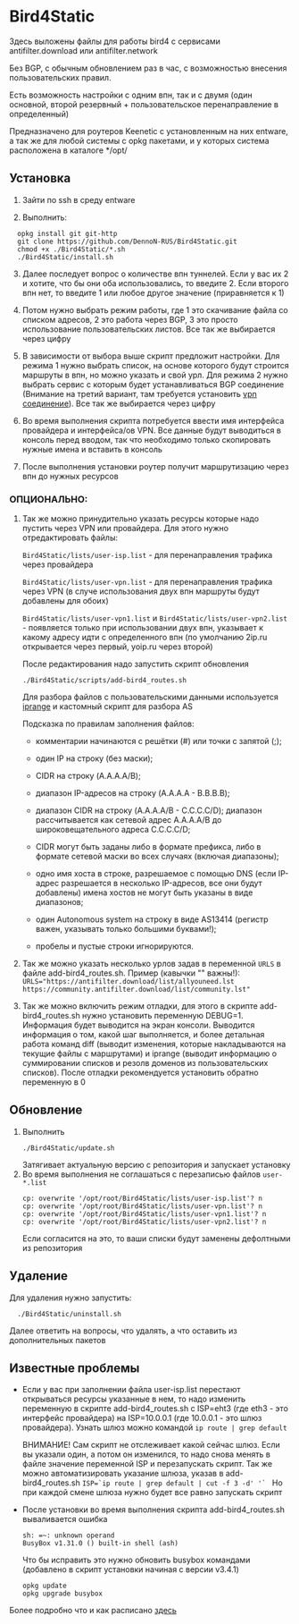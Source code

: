 # Bird4Static
Здесь выложены файлы для работы bird4 с сервисами antifilter.download или antifilter.network

Без BGP, с обычным обновлением раз в час, с возможностью внесения пользовательских правил.

Есть возможность настройки с одним впн, так и с двумя (один основной, второй резервный + пользовательское перенаправление в определенный)

Предназначено для роутеров Keenetic с установленным на них entware, а так же для любой системы с opkg пакетами, и у которых система расположена в каталоге */opt/

## Установка
1) Зайти по ssh в среду entware

2) Выполнить:
```
  opkg install git git-http
  git clone https://github.com/DennoN-RUS/Bird4Static.git
  chmod +x ./Bird4Static/*.sh
  ./Bird4Static/install.sh 
```

3) Далее последует вопрос о количестве впн туннелей. Если у вас их 2 и хотите, что бы они оба использовались, то введите 2. Если второго впн нет, то введите 1 или любое другое значение (приравняется к 1)

4) Потом нужно выбрать режим работы, где 1 это скачивание файла со списком адресов, 2 это работа через BGP, 3 это просто использование пользовательских листов. Все так же выбирается через цифру

5) В зависимости от выбора выше скрипт предложит настройки. Для режима 1 нужно выбрать список, на основе которого будут строится маршруты в впн, но можно указать и свой урл. Для режима 2 нужно выбрать сервис с которым будет устанавливаться BGP соединение (Внимание на третий вариант, там требуется установить [vpn соединение](https://antifilter.network/vpn)). Все так же выбирается через цифру

6) Во время выполнения скрипта потребуется ввести имя интерфейса провайдера и интерфейса/ов VPN. Все данные будут выводиться в консоль перед вводом, так что необходимо только скопировать нужные имена и вставить в консоль

7) После выполнения установки роутер получит маршрутизацию через впн до нужных ресурсов

### ОПЦИОНАЛЬНО:

1) Так же можно принудительно указать ресурсы которые надо пустить через VPN или провайдера. Для этого нужно отредактировать файлы:

      `Bird4Static/lists/user-isp.list` - для перенаправления трафика через провайдера
  
      `Bird4Static/lists/user-vpn.list` - для перенаправления трафика через VPN (в случе использования двух впн маршруты будут добавлены для обоих)

      `Bird4Static/lists/user-vpn1.list` и `Bird4Static/lists/user-vpn2.list` - появляется только при использовании двух впн, указывает к какому адресу идти с определенного впн (по умолчанию 2ip.ru открывается через первый, yoip.ru через второй)
  
      После редактирования надо запустить скрипт обновления
  
      `./Bird4Static/scripts/add-bird4_routes.sh`

      Для разбора файлов с пользовательскими данными используется [iprange](https://manpages.org/iprange) и кастомный скрипт для разбора AS

      Подсказка по правилам заполнения файлов:
  
    - комментарии начинаются с решётки (#) или точки с запятой (;);

    - один IP на строку (без маски);
    
    - CIDR на строку (A.A.A.A/B);

    - диапазон IP-адресов на строку (A.A.A.A - B.B.B.B);
    
    - диапазон CIDR на строку (A.A.A.A/B - C.C.C.C/D); диапазон рассчитывается как сетевой адрес A.A.A.A/B до широковещательного адреса C.C.C.C/D;
    
    - CIDR могут быть заданы либо в формате префикса, либо в формате сетевой маски во всех случаях (включая диапазоны);
    
    - одно имя хоста в строке, разрешаемое с помощью DNS (если IP-адрес разрешается в несколько IP-адресов, все они будут добавлены) имена хостов не могут быть указаны в виде диапазонов;

    - один Autonomous system на строку в виде AS13414 (регистр важен, указывать только большими буквами!);

    - пробелы и пустые строки игнорируются.

2) Так же можно указать несколько урлов задав в переменной `URLS` в файле add-bird4_routes.sh. Пример (кавычки "" важны!): `URLS="https://antifilter.download/list/allyouneed.lst https://community.antifilter.download/list/community.lst"`

3) Так же можно включить режим отладки, для этого в скрипте add-bird4_routes.sh нужно установить переменную DEBUG=1. Информация будет выводится на экран консоли. Выводится информация о том, какой шаг выполняется, и более детальная работа команд diff (выводит изменения, которые накладываются на текущие файлы с маршрутами) и iprange (выводит информацию о суммировании списков и резолв доменов из пользовательских списков). После отладки рекомендуется установить обратно переменную в 0

## Обновление

1) Выполнить
    ```
    ./Bird4Static/update.sh
    ```
    Затягивает актуальную версию с репозитория и запускает установку
2) Во время выполнения не соглашаться с перезаписью файлов `user-*.list`
    ```
    cp: overwrite '/opt/root/Bird4Static/lists/user-isp.list'? n
    cp: overwrite '/opt/root/Bird4Static/lists/user-vpn.list'? n
    cp: overwrite '/opt/root/Bird4Static/lists/user-vpn1.list'? n
    cp: overwrite '/opt/root/Bird4Static/lists/user-vpn2.list'? n
    ```
    Если согласится на это, то ваши списки будут заменены дефолтными из репозитория

## Удаление
Для удаления нужно запустить:
```
  ./Bird4Static/uninstall.sh 
```
Далее ответить на вопросы, что удалять, а что оставить из дополнительных пакетов

## Известные проблемы

  - Если у вас при заполнении файла user-isp.list перестают открываться ресурсы указанные в нем, то надо изменить переменную в скрипте add-bird4_routes.sh с ISP=eht3 (где eth3 - это интерфейс провайдера) на ISP=10.0.0.1 (где 10.0.0.1 - это шлюз провайдера). Узнать шлюз можно командой `ip route | grep default`

    ВНИМАНИЕ! Сам скрипт не отслеживает какой сейчас шлюз. Если вы указали один, а потом он изменился, то надо снова менять в файле значение переменной ISP и перезапускать скрипт. Так же можно автоматизировать указание шлюза, указав в add-bird4_routes.sh ```ISP=`ip route | grep default | cut -f 3 -d' '` ``` Но при каждой смене шлюза нужно будет все равно запускать скрипт
    
  - После установки во время выполнения скрипта add-bird4_routes.sh вываливается ошибка
    ```
    sh: =~: unknown operand
    BusyBox v1.31.0 () built-in shell (ash)
    ```
    Что бы исправить это нужно обновить busybox командами (добавлено в скрипт установки начиная с версии v3.4.1)
    ```
    opkg update
    opkg upgrade busybox
    ```

Более подробно что и как расписано [здесь](https://forum.keenetic.com/topic/8577-%D0%BE%D0%B1%D1%85%D0%BE%D0%B4-%D0%B1%D0%BB%D0%BE%D0%BA%D0%B8%D1%80%D0%BE%D0%B2%D0%BE%D0%BA-%D1%81-%D0%B8%D1%81%D0%BF%D0%BE%D0%BB%D1%8C%D0%B7%D0%BE%D0%B2%D0%B0%D0%BD%D0%B8%D0%B5%D0%BC-bird4/)

